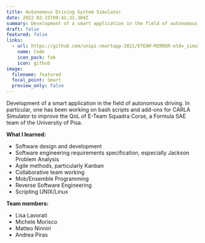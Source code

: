 ```yaml
---
title: Autonomous Driving System Simulator
date: 2022-02-15T09:41:31.304Z
summary: Development of a smart application in the field of autonomous driving.
draft: false
featured: false
links:
  - url: https://github.com/unipi-smartapp-2021/ETEAM-MIRROR-etdv_simulator/tree/develop
    name: Code
    icon_pack: fab
    icon: github
image:
  filename: featured
  focal_point: Smart
  preview_only: false
---
```

Development of a smart application in the field of autonomous driving. In particular, one has been working on bash scripts and add-ons for CARLA Simulator to improve the QoL of E-Team Squadra Corse, a Formula SAE team of the University of Pisa.



**What I learned:**

* Software design and development
* Software engineering requirements specification, especially Jackson Problem Analysis
* Agile methods, particularly Kanban
* Collaborative team working 
* Mob/Ensemble Programming
* Reverse Software Engineering 
* Scripting UNIX/Linux

**Team members:**

* Lisa Lavorati
* Michele Morisco
* Matteo Ninniri
* Andrea Piras